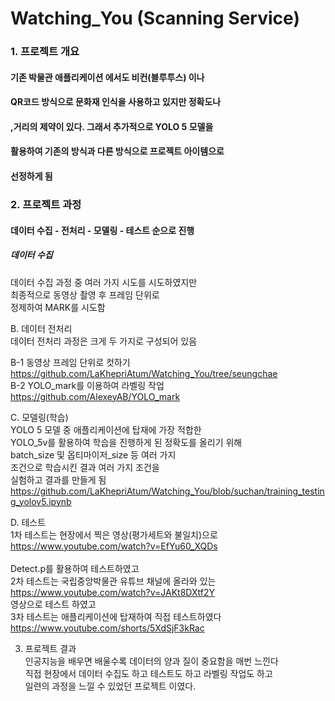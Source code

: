 # Watching_You (Scanning Service)

### 1. 프로젝트 개요

#### 기존 박물관 애플리케이션 에서도 비컨(블루투스) 이나 
#### QR코드 방식으로 문화재 인식을 사용하고 있지만 정확도나 
#### ,거리의 제약이 있다. 그래서 추가적으로 YOLO 5 모델을 
#### 활용하여 기존의 방식과 다른 방식으로 프로젝트 아이템으로  
#### 선정하게 됨  
 
### 2. 프로젝트 과정 

#### 데이터 수집 - 전처리 - 모델링 - 테스트 순으로 진행  

##### 데이터 수집 
데이터 수집 과정 중 여러 가지 시도를 시도하였지만  <br>
최종적으로 동영상 촬영 후 프레임 단위로  <br>
정제하여 MARK를 시도함 <br> 

B. 데이터 전처리 <br>
데이터 전처리 과정은 크게 두 가지로 구성되어 있음 <br>

 B-1 동영상 프레임 단위로 컷하기 <br>
https://github.com/LaKhepriAtum/Watching_You/tree/seungchae <br>
 B-2 YOLO_mark를 이용하여 라벨링 작업 <br>
https://github.com/AlexeyAB/YOLO_mark <br>

C. 모델링(학습) <br>
YOLO 5 모델 중 애플리케이션에 탑재에 가장 적합한  <br>
YOLO_5v를 활용하여 학습을 진행하게 된 정확도를 올리기 위해 <br>
batch_size 및 옵티마이저_size 등 여러 가지 <br>
조건으로 학습시킨 결과 여러 가지 조건을  <br>
실험하고 결과를 만들게 됨 <br>
https://github.com/LaKhepriAtum/Watching_You/blob/suchan/training_testing_yolov5.ipynb<br>

D. 테스트  <br>
1차 테스트는 현장에서 찍은 영상(평가세트와 불일치)으로 <br>
https://www.youtube.com/watch?v=EfYu60_XQDs <br>  
Detect.p를 활용하여 테스트하였고 <br>
2차 테스트는 국립중앙박물관 유튜브 채널에 올라와 있는  <br>
https://www.youtube.com/watch?v=JAKt8DXtf2Y <br>
영상으로 테스트 하였고 <br>
3차 테스트는 애플리케이션에 탑재하여 직접 테스트하였다 <br>
https://www.youtube.com/shorts/5XdSjF3kRac<br> 

3. 프로젝트 결과 <br>
인공지능을 배우면 배울수록 데이터의 양과 질이 중요함을 매번 느낀다 <br>
직접 현장에서 데이터 수집도 하고 테스트도 하고 라벨링 작업도 하고<br>
일련의 과정을 느낄 수 있었던 프로젝트 이였다. <br>
